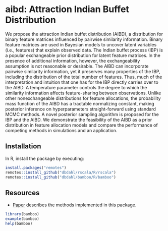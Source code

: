 # aibd: Attraction Indian Buffet Distribution

We propose the attraction Indian buffet distribution (AIBD), a distribution for binary feature matrices influenced by pairwise similarity information. Binary feature matrices are used in Bayesian models to uncover latent variables (i.e., features) that explain observed data. The Indian buffet process (IBP) is a popular exchangeable prior distribution for latent feature matrices. In the presence of additional information, however, the exchangeability assumption is not reasonable or desirable. The AIBD can incorporate pairwise similarity information, yet it preserves many properties of the IBP, including the distribution of the total number of features. Thus, much of the interpretation and intuition that one has for the IBP directly carries over to the AIBD. A temperature parameter controls the degree to which the similarity information affects feature-sharing between observations. Unlike other nonexchangeable distributions for feature allocations, the probability mass function of the AIBD has a tractable normalizing constant, making posterior inference on hyperparameters straight-forward using standard MCMC methods. A novel posterior sampling algorithm is proposed for the IBP and the AIBD. We demonstrate the feasibility of the AIBD as a prior distribution in feature allocation models and compare the performance of competing methods in simulations and an application.

## Installation

In R, install the package by executing:

```R
install.packages("remotes")
remotes::install_github("dbdahl/rscala/R/rscala")
remotes::install_github("dbdahl/bamboo/R/bamboo")
```

## Resources

* [Paper](https://doi.org/10.1080/01621459.2016.1165103) describes the methods implemented in this package.

```R
library(bamboo)
example(bamboo)
help(bamboo)
```



